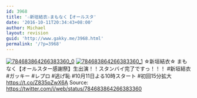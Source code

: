```yaml
---
id: 3968
title: '☆新垣結衣☆まもなく【オールスタ'
date: '2016-10-11T20:34:43+08:00'
author: Michael
layout: revision
guid: 'http://www.gakky.me/3968.html'
permalink: '/?p=3968'
---
```


[![784683864266383360_0](http://www.yui-aragaki.org/wp-content/uploads/2016/10/784683864266383360_0.jpg)](http://www.yui-aragaki.org/wp-content/uploads/2016/10/784683864266383360_0.jpg)
[![784683864266383360_1](http://www.yui-aragaki.org/wp-content/uploads/2016/10/784683864266383360_1.jpg)](http://www.yui-aragaki.org/wp-content/uploads/2016/10/784683864266383360_1.jpg)
☆新垣結衣☆
まもなく【オールスター感謝祭】生出演！！スタンバイ完了ですっ！！！
\#新垣結衣 #ガッキー #レプロ #逃げ恥 #10月11日よる10時スタート #初回15分拡大 https://t.co/Z835pZwX6A
Source: <https://twitter.com/i/web/status/784683864266383360>
